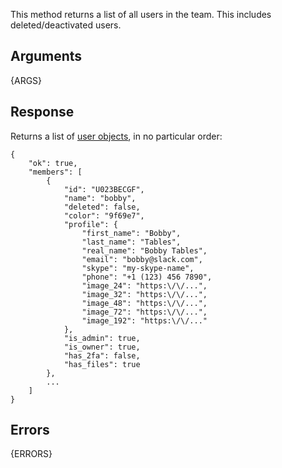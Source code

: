 
This method returns a list of all users in the team. This includes deleted/deactivated users.


## Arguments

{ARGS}


## Response

Returns a list of [user objects](/types/user), in no particular order:


	{
	    "ok": true,
	    "members": [
	        {
	            "id": "U023BECGF",
	            "name": "bobby",
	            "deleted": false,
	            "color": "9f69e7",
	            "profile": {
	                "first_name": "Bobby",
	                "last_name": "Tables",
	                "real_name": "Bobby Tables",
	                "email": "bobby@slack.com",
	                "skype": "my-skype-name",
	                "phone": "+1 (123) 456 7890",
	                "image_24": "https:\/\/...",
	                "image_32": "https:\/\/...",
	                "image_48": "https:\/\/...",
	                "image_72": "https:\/\/...",
	                "image_192": "https:\/\/..."
	            },
	            "is_admin": true,
	            "is_owner": true,
	            "has_2fa": false,
	            "has_files": true
	        },
	        ...
	    ]
	}


## Errors

{ERRORS}

